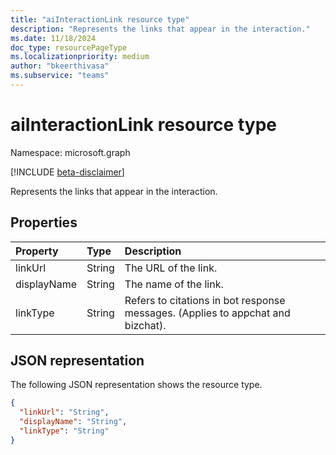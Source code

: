 ```yaml
---
title: "aiInteractionLink resource type"
description: "Represents the links that appear in the interaction."
ms.date: 11/18/2024
doc_type: resourcePageType
ms.localizationpriority: medium
author: "bkeerthivasa"
ms.subservice: "teams"
---
```


# aiInteractionLink resource type

Namespace: microsoft.graph

[!INCLUDE [beta-disclaimer](../../includes/beta-disclaimer.md)]

Represents the links that appear in the interaction. 

## Properties

| Property   | Type | Description |
|:---------------|:--------|:----------|
| linkUrl | String | The URL of the link. |
| displayName | String | The name of the link. |
| linkType | String | Refers to citations in bot response messages. (Applies to appchat and bizchat). |

## JSON representation

The following JSON representation shows the resource type.

<!--{
  "blockType": "resource",
  "optionalProperties": [],
  "keyProperty": "id",
  "baseType": "microsoft.graph.entity",
  "@odata.type": "microsoft.graph.aiInteractionLink"
}-->

```json
{
  "linkUrl": "String",
  "displayName": "String",
  "linkType": "String"
}
```
